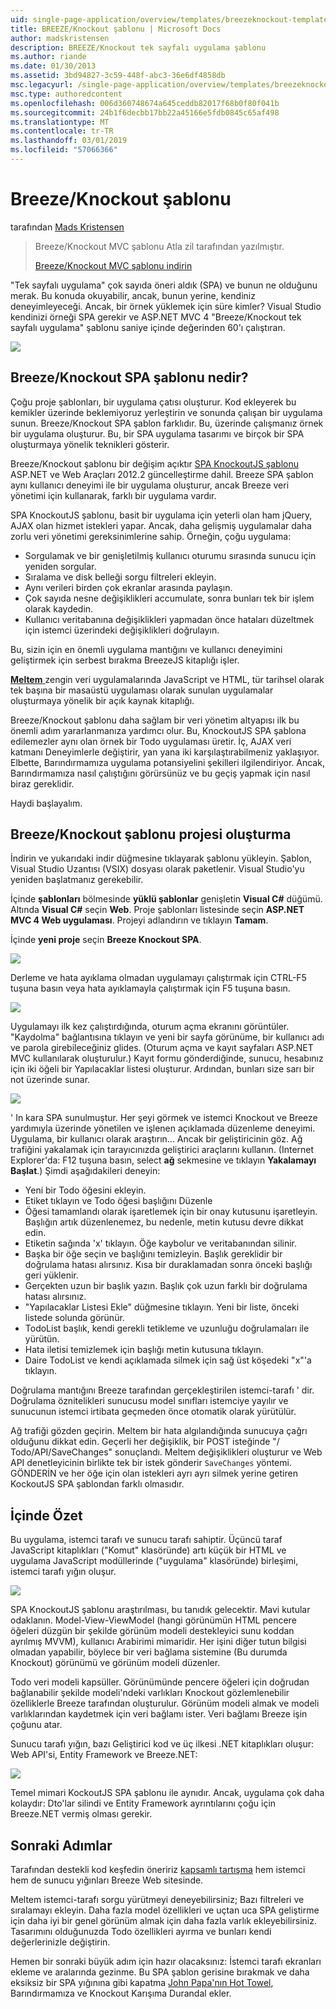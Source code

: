```yaml
---
uid: single-page-application/overview/templates/breezeknockout-template
title: BREEZE/Knockout şablonu | Microsoft Docs
author: madskristensen
description: BREEZE/Knockout tek sayfalı uygulama şablonu
ms.author: riande
ms.date: 01/30/2013
ms.assetid: 3bd94827-3c59-448f-abc3-36e6df4858db
msc.legacyurl: /single-page-application/overview/templates/breezeknockout-template
msc.type: authoredcontent
ms.openlocfilehash: 006d360748674a645ceddb82017f68b0f80f041b
ms.sourcegitcommit: 24b1f6decbb17bb22a45166e5fdb0845c65af498
ms.translationtype: MT
ms.contentlocale: tr-TR
ms.lasthandoff: 03/01/2019
ms.locfileid: "57066366"
---
```

<a name="breezeknockout-template"></a>Breeze/Knockout şablonu
====================
tarafından [Mads Kristensen](https://github.com/madskristensen)

> Breeze/Knockout MVC şablonu Atla zil tarafından yazılmıştır.
> 
> [Breeze/Knockout MVC şablonu indirin](https://go.microsoft.com/fwlink/?LinkId=282649)


"Tek sayfalı uygulama" çok sayıda öneri aldık (SPA) ve bunun ne olduğunu merak. Bu konuda okuyabilir, ancak, bunun yerine, kendiniz deneyimleyeceği. Ancak, bir örnek yüklemek için süre kimler? Visual Studio kendinizi örneği SPA gerekir ve ASP.NET MVC 4 "Breeze/Knockout tek sayfalı uygulama" şablonu saniye içinde değerinden 60'ı çalıştıran.

![](http://www.breezejs.com/sites/all/images/spa-template/ZephyrRunning.png)

## <a name="what-is-the-breezeknockout-spa-template"></a>Breeze/Knockout SPA şablonu nedir?

Çoğu proje şablonları, bir uygulama çatısı oluşturur. Kod ekleyerek bu kemikler üzerinde beklemiyoruz yerleştirin ve sonunda çalışan bir uygulama sunun. Breeze/Knockout SPA şablon farklıdır. Bu, üzerinde çalışmanız örnek bir uygulama oluşturur. Bu, bir SPA uygulama tasarımı ve birçok bir SPA oluşturmaya yönelik teknikleri gösterir.

Breeze/Knockout şablonu bir değişim açıktır [SPA KnockoutJS şablonu](../introduction/knockoutjs-template.md) ASP.NET ve Web Araçları 2012.2 güncelleştirme dahil. Breeze SPA şablon aynı kullanıcı deneyimi ile bir uygulama oluşturur, ancak Breeze veri yönetimi için kullanarak, farklı bir uygulama vardır.

SPA KnockoutJS şablonu, basit bir uygulama için yeterli olan ham jQuery, AJAX olan hizmet istekleri yapar. Ancak, daha gelişmiş uygulamalar daha zorlu veri yönetimi gereksinimlerine sahip. Örneğin, çoğu uygulama:

- Sorgulamak ve bir genişletilmiş kullanıcı oturumu sırasında sunucu için yeniden sorgular.
- Sıralama ve disk belleği sorgu filtreleri ekleyin.
- Aynı verileri birden çok ekranlar arasında paylaşın.
- Çok sayıda nesne değişiklikleri accumulate, sonra bunları tek bir işlem olarak kaydedin.
- Kullanıcı veritabanına değişiklikleri yapmadan önce hataları düzeltmek için istemci üzerindeki değişiklikleri doğrulayın.

Bu, sizin için en önemli uygulama mantığını ve kullanıcı deneyimini geliştirmek için serbest bırakma BreezeJS kitaplığı işler.

[**Meltem** ](http://www.breezejs.com/?utm_source=ms-spa) zengin veri uygulamalarında JavaScript ve HTML, tür tarihsel olarak tek başına bir masaüstü uygulaması olarak sunulan uygulamalar oluşturmaya yönelik bir açık kaynak kitaplığı.

Breeze/Knockout şablonu daha sağlam bir veri yönetim altyapısı ilk bu önemli adım yararlanmanıza yardımcı olur. Bu, KnockoutJS SPA şablona edilemezler aynı olan örnek bir Todo uygulaması üretir. İç, AJAX veri katmanı Deneyimlerle değiştirir, yan yana iki karşılaştırabilmeniz yaklaşıyor. Elbette, Barındırmamıza uygulama potansiyelini şekilleri ilgilendiriyor. Ancak, Barındırmamıza nasıl çalıştığını görürsünüz ve bu geçiş yapmak için nasıl biraz gereklidir.

Haydi başlayalım.

## <a name="create-a-breezeknockout-template-project"></a>Breeze/Knockout şablonu projesi oluşturma

İndirin ve yukarıdaki indir düğmesine tıklayarak şablonu yükleyin. Şablon, Visual Studio Uzantısı (VSIX) dosyası olarak paketlenir. Visual Studio'yu yeniden başlatmanız gerekebilir.

İçinde **şablonları** bölmesinde **yüklü şablonlar** genişletin **Visual C#** düğümü. Altında **Visual C#** seçin **Web**. Proje şablonları listesinde seçin **ASP.NET MVC 4 Web uygulaması**. Projeyi adlandırın ve tıklayın **Tamam**.

İçinde **yeni proje** seçin **Breeze Knockout SPA**.

![](http://www.breezejs.com/sites/all/images/spa-template/SelectBreezeKOSpaTemplate.png)

Derleme ve hata ayıklama olmadan uygulamayı çalıştırmak için CTRL-F5 tuşuna basın veya hata ayıklamayla çalıştırmak için F5 tuşuna basın.

![](http://www.breezejs.com/sites/all/images/spa-template/ZephyrRunning.png)

Uygulamayı ilk kez çalıştırdığında, oturum açma ekranını görüntüler. "Kaydolma" bağlantısına tıklayın ve yeni bir sayfa görünüme, bir kullanıcı adı ve parola girebileceğiniz glides. (Oturum açma ve kayıt sayfaları ASP.NET MVC kullanılarak oluşturulur.) Kayıt formu gönderdiğinde, sunucu, hesabınız için iki öğeli bir Yapılacaklar listesi oluşturur. Ardından, bunları size sarı bir not üzerinde sunar.

![](http://www.breezejs.com/sites/all/images/spa-template/TodoList.png)

' In kara SPA sunulmuştur. Her şeyi görmek ve istemci Knockout ve Breeze yardımıyla üzerinde yönetilen ve işlenen açıklamada düzenleme deneyimi. Uygulama, bir kullanıcı olarak araştırın... Ancak bir geliştiricinin göz. Ağ trafiğini yakalamak için tarayıcınızda geliştirici araçlarını kullanın. (Internet Explorer'da: F12 tuşuna basın, select **ağ** sekmesine ve tıklayın **Yakalamayı Başlat**.) Şimdi aşağıdakileri deneyin:

- Yeni bir Todo öğesini ekleyin.
- Etiket tıklayın ve Todo öğesi başlığını Düzenle
- Öğesi tamamlandı olarak işaretlemek için bir onay kutusunu işaretleyin. Başlığın artık düzenlenemez, bu nedenle, metin kutusu devre dikkat edin.
- Etiketin sağında 'x' tıklayın. Öğe kaybolur ve veritabanından silinir.
- Başka bir öğe seçin ve başlığını temizleyin. Başlık gereklidir bir doğrulama hatası alırsınız. Kısa bir duraklamadan sonra önceki başlığı geri yüklenir.
- Gerçekten uzun bir başlık yazın. Başlık çok uzun farklı bir doğrulama hatası alırsınız.
- "Yapılacaklar Listesi Ekle" düğmesine tıklayın. Yeni bir liste, önceki listede solunda görünür.
- TodoList başlık, kendi gerekli tetikleme ve uzunluğu doğrulamaları ile yürütün.
- Hata iletisi temizlemek için başlığı metin kutusuna tıklayın.
- Daire TodoList ve kendi açıklamada silmek için sağ üst köşedeki "x"'a tıklayın.

Doğrulama mantığını Breeze tarafından gerçekleştirilen istemci-tarafı ' dir. Doğrulama öznitelikleri sunucusu model sınıfları istemciye yayılır ve sunucunun istemci irtibata geçmeden önce otomatik olarak yürütülür.

Ağ trafiği gözden geçirin. Meltem bir hata algılandığında sunucuya çağrı olduğunu dikkat edin. Geçerli her değişiklik, bir POST isteğinde "/ Todo/API/SaveChanges" sonuçlandı. Meltem değişiklikleri oluşturur ve Web API denetleyicinin birlikte tek bir istek gönderir `SaveChanges` yöntemi. GÖNDERİN ve her öğe için olan istekleri ayrı ayrı silmek yerine getiren KockoutJS SPA şablondan farklı olmasıdır.

## <a name="peek-inside"></a>İçinde Özet

Bu uygulama, istemci tarafı ve sunucu tarafı sahiptir. Üçüncü taraf JavaScript kitaplıkları ("Komut" klasöründe) artı küçük bir HTML ve uygulama JavaScript modüllerinde ("uygulama" klasöründe) birleşimi, istemci tarafı yığın oluşur.

![](http://www.breezejs.com/sites/all/images/spa-template/ClientArchitecture.png)

SPA KnockoutJS şablonu araştırılması, bu tanıdık gelecektir. Mavi kutular odaklanın. Model-View-ViewModel (hangi görünümün HTML pencere öğeleri düzgün bir şekilde görünüm modeli destekleyici sunu koddan ayrılmış MVVM), kullanıcı Arabirimi mimaridir. Her işini diğer tutun bilgisi olmadan yapabilir, böylece bir veri bağlama sistemine (Bu durumda Knockout) görünümü ve görünüm modeli düzenler.

Todo veri modeli kapsüller. Görünümünde pencere öğeleri için doğrudan bağlanabilir şekilde modeli'ndeki varlıkları Knockout gözlemlenebilir özelliklerle Breeze tarafından oluşturulur. Görünüm modeli almak ve modeli varlıklarından kaydetmek için veri bağlamı ister. Veri bağlamı Breeze işin çoğunu atar.

Sunucu tarafı yığın, bazı Geliştirici kod ve üç ilkesi .NET kitaplıkları oluşur: Web API'si, Entity Framework ve Breeze.NET:

![](http://www.breezejs.com/sites/all/images/spa-template/ServerArchitecture.png)

Temel mimari KockoutJS SPA şablonu ile aynıdır. Ancak, uygulama çok daha kolaydır: Dto'lar silindi ve Entity Framework ayrıntılarını çoğu için Breeze.NET vermiş olması gerekir.

## <a name="next-steps"></a>Sonraki Adımlar

Tarafından destekli kod keşfedin öneririz [kapsamlı tartışma](http://www.breezejs.com/spa-template?utm_source=ms-spa) hem istemci hem de sunucu yığınları Breeze Web sitesinde.

Meltem istemci-tarafı sorgu yürütmeyi deneyebilirsiniz; Bazı filtreleri ve sıralamayı ekleyin. Daha fazla model özellikleri ve uçtan uca SPA geliştirme için daha iyi bir genel görünüm almak için daha fazla varlık ekleyebilirsiniz. Tasarımını olduğunuzda Todo özellikleri ayırma ve bunları kendi değerlerinizle değiştirin.

Hemen bir sonraki büyük adım için hazır olacaksınız: İstemci tarafı ekranları ekleme ve aralarında gezinme. Bu SPA şablon gerisine bırakmak ve daha eksiksiz bir SPA yığınına gibi kapatma [John Papa'nın Hot Towel](https://github.com/johnpapa/HotTowel#readme "Hot Towel"), Barındırmamıza ve Knockout Karışıma Durandal ekler.
